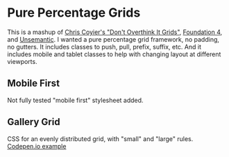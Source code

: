 Pure Percentage Grids
======================

This is a mashup of [Chris Coyier's "Don't Overthink It Grids"](http://css-tricks.com/dont-overthink-it-grids/), [Foundation 4](http://foundation.zurb.com/), and [Unsemantic](http://unsemantic.com/). I wanted a pure percentage grid framework, no padding, no gutters. It includes classes to push, pull, prefix, suffix, etc. And it includes mobile and tablet classes to help with changing layout at different viewports.

Mobile First
---------------

Not fully tested "mobile first" stylesheet added.

Gallery Grid
-----------

CSS for an evenly distributed grid, with "small" and "large" rules. [Codepen.io example](http://codepen.io/maryisbusy/pen/lxBei)
